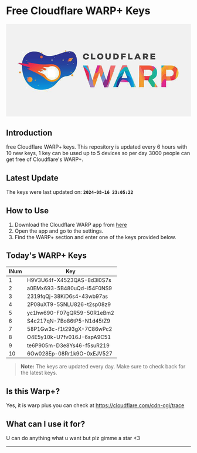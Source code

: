 
# Free Cloudflare WARP+ Keys

![Banner](asset/IMG_20240629_142710_129.jpg)

## Introduction

free Cloudflare WARP+ keys. This repository is updated every 6 hours with 10 new keys, 1 key can be used up to 5 devices so per day 3000 people can get free of Cloudflare's WARP+.

## Latest Update

The keys were last updated on: **`2024-08-16 23:05:22`**

## How to Use

1. Download the Cloudflare WARP app from [here](https://1.1.1.1/)
2. Open the app and go to the settings.
3. Find the WARP+ section and enter one of the keys provided below.

## Today's WARP+ Keys

| INum | Key |
|-------|-----|
| 1     | H9V3U64f-X4523QAS-8d3l0S7s               |
| 2     | a0EMx693-5B480uQd-i54F0NS9               |
| 3     | 2319fqQj-38KiD6s4-43wb97as               |
| 4     | 2P08uXT9-5SNLU826-t2sp08z9               |
| 5     | yc1hw690-F07gQR59-50R1eBm2               |
| 6     | S4c217qN-7Bo86tP5-N1d45tZ9               |
| 7     | 58P1Gw3c-f1t293gX-7C86wPc2               |
| 8     | O4E5y10k-U7fv016J-6spA9C51               |
| 9     | te6P905m-D3e8Ys46-f5suR219               |
| 10    | 6Ow028Ep-08Rr1k9O-0xEJV527               |


> **Note:** The keys are updated every day. Make sure to check back for the latest keys.

## Is this Warp+?

Yes, it is warp plus you can check at https://cloudflare.com/cdn-cgi/trace

## What can I use it for?
U can do anything what u want but plz gimme a star <3

---
